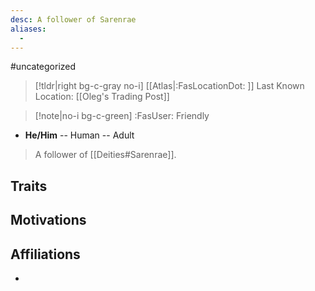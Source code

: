 ```yaml
---
desc: A follower of Sarenrae
aliases:
  - 
---
```

#uncategorized
>[!tldr|right bg-c-gray no-i] [[Atlas|:FasLocationDot: ]] Last Known Location: [[Oleg's Trading Post]]

>[!note|no-i bg-c-green] :FasUser: Friendly

- **He/Him** -- Human -- Adult

>A follower of [[Deities#Sarenrae]].

## Traits


## Motivations


## Affiliations
- 